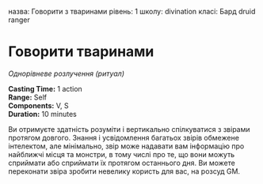 назва: Говорити з тваринами рівень: 1 школу: divination класі: Бард druid ranger

# Говорити тваринами
_Однорівневе розлучення (ритуал)_

**Casting Time:** 1 action    
**Range:** Self    
**Components:** V, S    
**Duration:** 10 minutes

Ви отримуєте здатність розуміти і вертикально спілкуватися з звірами протягом довгого. Знання і усвідомлення багатьох звірів обмежене інтелектом, але мінімально, звір може надавати вам інформацію про найближчі місця та монстри, в тому числі про те, що вони можуть сприймати або сприймати їх протягом останнього дня. Ви можете переконати звіра зробити невелику користь для вас, на розсуд GM. 
